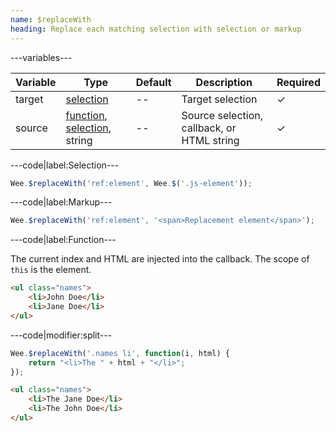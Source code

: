 ```yaml
---
name: $replaceWith
heading: Replace each matching selection with selection or markup
---
```


---variables---

| Variable | Type | Default | Description | Required |
| -- | -- | -- | -- | -- |
| target | [selection](/script#selection) | -- | Target selection | ✓ |
| source | [function](/script/#functions), [selection](/script#selection), string | -- | Source selection, callback, or HTML string | ✓ |

---code|label:Selection---

```javascript
Wee.$replaceWith('ref:element', Wee.$('.js-element'));
```

---code|label:Markup---

```javascript
Wee.$replaceWith('ref:element', '<span>Replacement element</span>');
```

---code|label:Function---

The current index and HTML are injected into the callback. The scope of ```this``` is the element.

```html
<ul class="names">
	<li>John Doe</li>
	<li>Jane Doe</li>
</ul>
```

---code|modifier:split---

```javascript
Wee.$replaceWith('.names li', function(i, html) {
	return "<li>The " + html + "</li>";
});
```

```html
<ul class="names">
	<li>The Jane Doe</li>
	<li>The John Doe</li>
</ul>
```